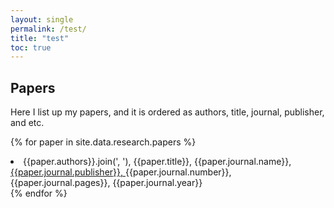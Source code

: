 ```yaml
---
layout: single
permalink: /test/
title: "test"
toc: true
---
```



## Papers

Here I list up my papers, and it is ordered as authors, title, journal, publisher, and etc.


{% for paper in site.data.research.papers %}
  <li>
    {{paper.authors}}.join(', '), 
    {{paper.title}}, 
    {{paper.journal.name}},
    <a href="{{ paper.links.journal }}">
    {{paper.journal.publisher}},
    </a>
    {{paper.journal.number}}, 
    {{paper.journal.pages}}, 
    {{paper.journal.year}}
  </li>
{% endfor %}